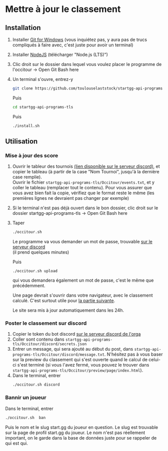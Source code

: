 # Mettre à jour le classement

## Installation

1) Installer [Git for Windows](https://git-scm.com/download/win) (vous inquiétez pas, y aura pas de trucs compliqués à faire avec, c'est juste pour avoir un terminal) 

2) Installer [NodeJS](https://nodejs.org/en) (télécharger "Node.js (LTS)")
3) Clic droit sur le dossier dans lequel vous voulez placer le programme de l'occitour -> Open Git Bash here
4) Un terminal s'ouvre, entrez-y
   ```bash
   git clone https://github.com/toulouselaststock/startgg-api-programs-tls --recurse-submodules
   ```
   Puis
      ```bash
   cd startgg-api-programs-tls 
   ```
   Puis
   ```bash
   ./install.sh
   ```

## Utilisation

### Mise à jour des score
1) Ouvrir le tableur des tournois [(lien disponible sur le serveur discord)](https://discord.com/channels/1179434769453416470/1182776962519928913/1209255727022219364), et copier le tableau (à partir de la case "Nom Tournoi", jusqu'à la dernière case remplie).  
   Ouvrir le fichier `startgg-api-programs-tls/Occitour/events.txt`, et y coller le tableau (remplacer tout le contenu). Pour vous assurer que vous avez bien fait la copie, vérifiez que le format reste le même (les premières lignes ne devraient pas changer par exemple)

2) Si le terminal n'est pas déjà ouvert dans le bon dossier, clic droit sur le dossier startgg-api-programs-tls  -> Open Git Bash here
3) Taper
   ```bash
   ./occitour.sh
   ```
   Le programme va vous demander un mot de passe, trouvable [sur le serveur discord](https://discord.com/channels/1179434769453416470/1192829393198919690/1227254753637961738)  
   (il prend quelques minutes)   

   Puis
   ```
   ./occitour.sh upload
   ```
   qui vous demandera également un mot de passe, c'est le même que précédemment. 

   Une page devrait s'ouvrir dans votre navigateur, avec le classement calculé. C'est surtout utile pour [la partie suivante](#poster-le-classement-sur-discord).

   Le site sera mis à jour automatiquement dans les 24h.

### Poster le classement sur discord 
1) Copier le token du bot discord [sur le serveur discord de l'orga](https://discord.com/channels/1179434769453416470/1192829393198919690/1227258409749844008)
2) Coller sont contenu dans `startgg-api-programs-tls/Occitour/discord/secrets.json`
3) Entrer un message, qui sera ajouté au début du post, dans `startgg-api-programs-tls/Occitour/discord/message.txt`. N'hésitez pas à vous baser sur la preview du classement qui s'est ouverte quand le calcul de celui-ci s'est terminé (si vous l'avez fermé, vous pouvez le trouver dans `startgg-api-programs-tls/Occitour/preview/page/index.html`).
4) Dans le terminal, entrer
   ```bash
   ./occitour.sh discord
   ```

### Bannir un joueur
Dans le terminal, entrer 
```bash
./occitour.sh  ban
```

Puis le nom et le slug start.gg du joueur en question. Le slug est trouvable sur la page de profil start.gg du joueur. Le nom n'est pas réellement important, on le garde dans la base de données juste pour se rappeler de qui est qui.
